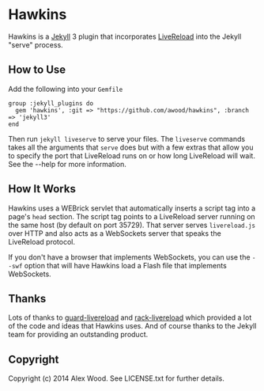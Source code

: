 # Hawkins
Hawkins is a [Jekyll](http://jekyllrb.com) 3 plugin that incorporates
[LiveReload](http://www.livereload.com) into the Jekyll "serve" process.

## How to Use
Add the following into your `Gemfile`

```
group :jekyll_plugins do
  gem 'hawkins', :git => "https://github.com/awood/hawkins", :branch => 'jekyll3'
end
```

Then run `jekyll liveserve` to serve your files.  The `liveserve` commands takes
all the arguments that `serve` does but with a few extras that allow you to
specify the port that LiveReload runs on or how long LiveReload will wait.  See
the --help for more information.

## How It Works
Hawkins uses a WEBrick servlet that automatically inserts a script tag into a
page's `head` section.  The script tag points to a LiveReload server running on
the same host (by default on port 35729).  That server serves `livereload.js`
over HTTP and also acts as a WebSockets server that speaks the LiveReload
protocol.

If you don't have a browser that implements WebSockets, you can use the
`--swf` option that will have Hawkins load a Flash file that implements
WebSockets.

## Thanks
Lots of thanks to [guard-livereload](https://github.com/guard/guard-livereload)
and [rack-livereload](https://github.com/johnbintz/rack-livereload) which
provided a lot of the code and ideas that Hawkins uses.  And of course thanks to
the Jekyll team for providing an outstanding product.

## Copyright
Copyright (c) 2014 Alex Wood. See LICENSE.txt for further details.

